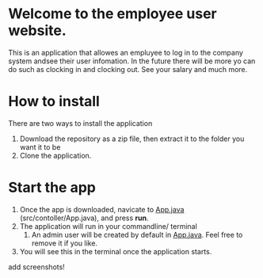 # Welcome to the employee user website.
This is an application that allowes an empluyee to log in to the company system andsee their user infomation. In the future there will be more yo can do such as clocking in and clocking out. See your salary and much more.

# How to install
There are two ways to install the application
  1. Download the repository as a zip file, then extract it to the folder you want it to be
  2. Clone the application.   
   
# Start the app
  1. Once the app is downloaded, navicate to [App.java](src/controller/App.java) (src/contoller/App.java), and press **run**.
  2. The application will run in your commandline/ terminal
     1. An admin user will be created by default in [App.java](src/controller/App.java). Feel free to remove it if you like. 
  3. You will see this in the terminal once the application starts.

add screenshots!